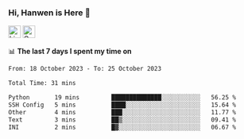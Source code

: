 ### Hi, Hanwen is Here 👋
<p>
	<a href="https://www.linkedin.com/in/liu-hanwen/"><img src="https://img.shields.io/badge/@hanwen-0A66C2?style=flat&logo=LinkedIn&logoColor=white" alt="Linkedin"  height="25px"/></a> 
	<a href="https://scholar.google.com/citations?user=HDF0su0AAAAJ"><img src="https://img.shields.io/badge/scholar-4385FE.svg?&style=plastic&logo=google-scholar&logoColor=white" alt="Google Scholar" height="25px"> </a>
</p>

📊 **The last 7 days I spent my time on** 
<!--START_SECTION:waka-->

```txt
From: 18 October 2023 - To: 25 October 2023

Total Time: 31 mins

Python       19 mins         ██████████████░░░░░░░░░░░   56.25 %
SSH Config   5 mins          ████░░░░░░░░░░░░░░░░░░░░░   15.64 %
Other        4 mins          ███░░░░░░░░░░░░░░░░░░░░░░   11.77 %
Text         3 mins          ██▒░░░░░░░░░░░░░░░░░░░░░░   09.41 %
INI          2 mins          █▓░░░░░░░░░░░░░░░░░░░░░░░   06.67 %
```

<!--END_SECTION:waka-->


<!--
**david990917/david990917** is a ✨ _special_ ✨ repository because its `README.md` (this file) appears on your GitHub profile.

Here are some ideas to get you started:

- 🔭 I’m currently working on ...
- 🌱 I’m currently learning ...
- 👯 I’m looking to collaborate on ...
- 🤔 I’m looking for help with ...
- 💬 Ask me about ...
- 📫 How to reach me: ...
- 😄 Pronouns: ...
- ⚡ Fun fact: ...
-->
